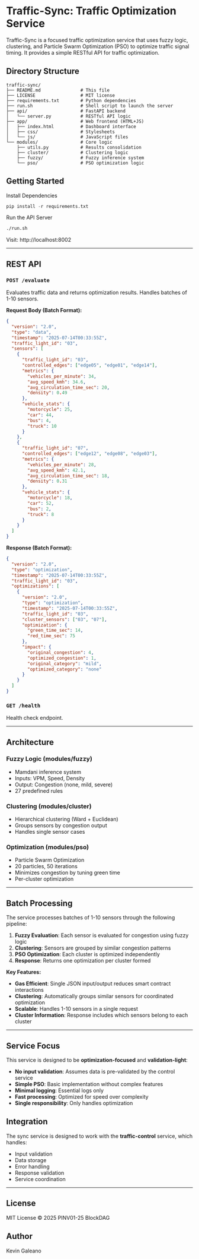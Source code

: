 # Traffic-Sync: Traffic Optimization Service

Traffic-Sync is a focused traffic optimization service that uses fuzzy logic, clustering, and Particle Swarm Optimization (PSO) to optimize traffic signal timing. It provides a simple RESTful API for traffic optimization.

## Directory Structure

```
traffic-sync/
├── README.md               # This file
├── LICENSE                 # MIT license
├── requirements.txt        # Python dependencies
├── run.sh                  # Shell script to launch the server
├── api/                    # FastAPI backend
│   └── server.py           # RESTful API logic
├── app/                    # Web frontend (HTML+JS)
│   ├── index.html          # Dashboard interface
│   ├── css/                # Stylesheets
│   └── js/                 # JavaScript files
└── modules/                # Core logic
    ├── utils.py            # Results consolidation
    ├── cluster/            # Clustering logic
    ├── fuzzy/              # Fuzzy inference system
    └── pso/                # PSO optimization logic
```

## Getting Started

Install Dependencies

```python
pip install -r requirements.txt
```

Run the API Server

```bash
./run.sh
```

Visit: http://localhost:8002

---

## REST API

### `POST /evaluate`

Evaluates traffic data and returns optimization results. Handles batches of 1-10 sensors.

**Request Body (Batch Format):**

```json
{
  "version": "2.0",
  "type": "data",
  "timestamp": "2025-07-14T00:33:55Z",
  "traffic_light_id": "03",
  "sensors": [
    {
      "traffic_light_id": "03",
      "controlled_edges": ["edge05", "edge01", "edge14"],
      "metrics": {
        "vehicles_per_minute": 34,
        "avg_speed_kmh": 34.6,
        "avg_circulation_time_sec": 20,
        "density": 0.49
      },
      "vehicle_stats": {
        "motorcycle": 25,
        "car": 44,
        "bus": 4,
        "truck": 10
      }
    },
    {
      "traffic_light_id": "07",
      "controlled_edges": ["edge12", "edge08", "edge03"],
      "metrics": {
        "vehicles_per_minute": 28,
        "avg_speed_kmh": 42.1,
        "avg_circulation_time_sec": 18,
        "density": 0.31
      },
      "vehicle_stats": {
        "motorcycle": 18,
        "car": 52,
        "bus": 2,
        "truck": 8
      }
    }
  ]
}
```

**Response (Batch Format):**

```json
{
  "version": "2.0",
  "type": "optimization",
  "timestamp": "2025-07-14T00:33:55Z",
  "traffic_light_id": "03",
  "optimizations": [
    {
      "version": "2.0",
      "type": "optimization",
      "timestamp": "2025-07-14T00:33:55Z",
      "traffic_light_id": "03",
      "cluster_sensors": ["03", "07"],
      "optimization": {
        "green_time_sec": 14,
        "red_time_sec": 75
      },
      "impact": {
        "original_congestion": 4,
        "optimized_congestion": 1,
        "original_category": "mild",
        "optimized_category": "none"
      }
    }
  ]
}
```

### `GET /health`

Health check endpoint.

---

## Architecture

### Fuzzy Logic (modules/fuzzy)

- Mamdani inference system
- Inputs: VPM, Speed, Density
- Output: Congestion (none, mild, severe)
- 27 predefined rules

### Clustering (modules/cluster)

- Hierarchical clustering (Ward + Euclidean)
- Groups sensors by congestion output
- Handles single sensor cases

### Optimization (modules/pso)

- Particle Swarm Optimization
- 20 particles, 50 iterations
- Minimizes congestion by tuning green time
- Per-cluster optimization

---

## Batch Processing

The service processes batches of 1-10 sensors through the following pipeline:

1. **Fuzzy Evaluation**: Each sensor is evaluated for congestion using fuzzy logic
2. **Clustering**: Sensors are grouped by similar congestion patterns
3. **PSO Optimization**: Each cluster is optimized independently
4. **Response**: Returns one optimization per cluster formed

**Key Features:**

- **Gas Efficient**: Single JSON input/output reduces smart contract interactions
- **Clustering**: Automatically groups similar sensors for coordinated optimization
- **Scalable**: Handles 1-10 sensors in a single request
- **Cluster Information**: Response includes which sensors belong to each cluster

---

## Service Focus

This service is designed to be **optimization-focused** and **validation-light**:

- **No input validation**: Assumes data is pre-validated by the control service
- **Simple PSO**: Basic implementation without complex features
- **Minimal logging**: Essential logs only
- **Fast processing**: Optimized for speed over complexity
- **Single responsibility**: Only handles optimization

## Integration

The sync service is designed to work with the **traffic-control** service, which handles:

- Input validation
- Data storage
- Error handling
- Response validation
- Service coordination

---

## License

MIT License © 2025 PINV01-25 BlockDAG

## Author

Kevin Galeano
